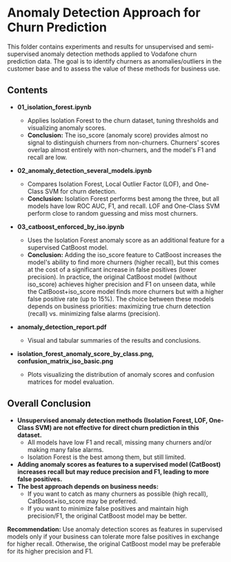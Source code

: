 # Anomaly Detection Approach for Churn Prediction

This folder contains experiments and results for unsupervised and semi-supervised anomaly detection methods applied to Vodafone churn prediction data. The goal is to identify churners as anomalies/outliers in the customer base and to assess the value of these methods for business use.

## Contents

- **01_isolation_forest.ipynb**
  - Applies Isolation Forest to the churn dataset, tuning thresholds and visualizing anomaly scores.
  - **Conclusion:** The iso_score (anomaly score) provides almost no signal to distinguish churners from non-churners. Churners' scores overlap almost entirely with non-churners, and the model's F1 and recall are low.

- **02_anomaly_detection_several_models.ipynb**
  - Compares Isolation Forest, Local Outlier Factor (LOF), and One-Class SVM for churn detection.
  - **Conclusion:** Isolation Forest performs best among the three, but all models have low ROC AUC, F1, and recall. LOF and One-Class SVM perform close to random guessing and miss most churners.

- **03_catboost_enforced_by_iso.ipynb**
  - Uses the Isolation Forest anomaly score as an additional feature for a supervised CatBoost model.
  - **Conclusion:** Adding the iso_score feature to CatBoost increases the model's ability to find more churners (higher recall), but this comes at the cost of a significant increase in false positives (lower precision). In practice, the original CatBoost model (without iso_score) achieves higher precision and F1 on unseen data, while the CatBoost+iso_score model finds more churners but with a higher false positive rate (up to 15%). The choice between these models depends on business priorities: maximizing true churn detection (recall) vs. minimizing false alarms (precision).

- **anomaly_detection_report.pdf**
  - Visual and tabular summaries of the results and conclusions.

- **isolation_forest_anomaly_score_by_class.png, confusion_matrix_iso_basic.png**
  - Plots visualizing the distribution of anomaly scores and confusion matrices for model evaluation.

## Overall Conclusion

- **Unsupervised anomaly detection methods (Isolation Forest, LOF, One-Class SVM) are not effective for direct churn prediction in this dataset.**
  - All models have low F1 and recall, missing many churners and/or making many false alarms.
  - Isolation Forest is the best among them, but still limited.
- **Adding anomaly scores as features to a supervised model (CatBoost) increases recall but may reduce precision and F1, leading to more false positives.**
- **The best approach depends on business needs:**
  - If you want to catch as many churners as possible (high recall), CatBoost+iso_score may be preferred.
  - If you want to minimize false positives and maintain high precision/F1, the original CatBoost model may be better.

**Recommendation:** Use anomaly detection scores as features in supervised models only if your business can tolerate more false positives in exchange for higher recall. Otherwise, the original CatBoost model may be preferable for its higher precision and F1. 